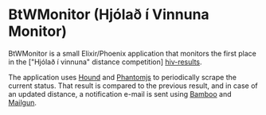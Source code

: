 # BtWMonitor (Hjólað í Vinnuna Monitor)

BtWMonitor is a small Elixir/Phoenix application that monitors the first
place in the ["Hjólað í vinnuna" distance competition] [hiv-results].

The application uses [Hound][hound] and [Phantomjs][phantomjs] to
periodically scrape the current status. That result is compared to the 
previous result, and in case of an updated distance, a notification 
e-mail is sent using [Bamboo][bamboo] and [Mailgun][mailgun].

[hiv-results]: https://hjoladivinnuna.is/stadan/kilometrakeppni
[hound]: https://github.com/HashNuke/hound
[phantomjs]: http://phantomjs.org/
[bamboo]: https://github.com/thoughtbot/bamboo
[mailgun]: https://www.mailgun.com/
